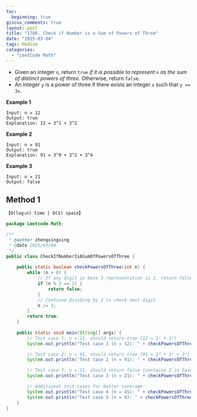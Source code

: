 ```yaml
---
toc:
  beginning: true
giscus_comments: true
layout: post
title: "1780. Check if Number is a Sum of Powers of Three"
date: "2025-03-04"
tags: Medium
categories:
  - "LeetCode Math" 
---
```



- Given an integer `n`, return `true` *if it is possible to represent* `n` *as the sum of distinct powers of three.* Otherwise, return `false`.
- An integer `y` is a power of three if there exists an integer `x` such that `y == 3x`.

**Example 1**

```
Input: n = 12
Output: true
Explanation: 12 = 3^1 + 3^2
```

**Example 2**

```
Input: n = 91
Output: true
Explanation: 91 = 3^0 + 3^2 + 3^4
```

**Example 3**

```
Input: n = 21
Output: false
```

## Method 1

```tex
【O(log₃n) time | O(1) space】
```

```java
package Leetcode.Math;

/**
 * @author zhengxingxing
 * @date 2025/03/04
 */
public class CheckIfNumberIsASumOfPowersOfThree {
    
    public static boolean checkPowersOfThree(int n) {
        while (n > 0) {
            // If any digit in base 3 representation is 2, return false
            if (n % 3 == 2) {
                return false;
            }
            // Continue dividing by 3 to check next digit
            n /= 3;
        }
        return true;
    }
    
    public static void main(String[] args) {
        // Test case 1: n = 12, should return true (12 = 3¹ + 3²)
        System.out.println("Test case 1 (n = 12): " + checkPowersOfThree(12)); // Expected: true

        // Test case 2: n = 91, should return true (91 = 3⁰ + 3² + 3⁴)
        System.out.println("Test case 2 (n = 91): " + checkPowersOfThree(91)); // Expected: true

        // Test case 3: n = 21, should return false (contains 2 in base 3)
        System.out.println("Test case 3 (n = 21): " + checkPowersOfThree(21)); // Expected: false

        // Additional test cases for better coverage
        System.out.println("Test case 4 (n = 45): " + checkPowersOfThree(45)); // Expected: false
        System.out.println("Test case 5 (n = 9): " + checkPowersOfThree(9));   // Expected: true
    }
}

```







